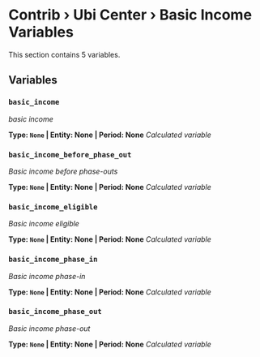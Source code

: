 # Contrib › Ubi Center › Basic Income Variables

This section contains 5 variables.

## Variables

### `basic_income`
*basic income*

**Type: `None` | Entity: None | Period: None**
*Calculated variable*

### `basic_income_before_phase_out`
*Basic income before phase-outs*

**Type: `None` | Entity: None | Period: None**
*Calculated variable*

### `basic_income_eligible`
*Basic income eligible*

**Type: `None` | Entity: None | Period: None**
*Calculated variable*

### `basic_income_phase_in`
*Basic income phase-in*

**Type: `None` | Entity: None | Period: None**
*Calculated variable*

### `basic_income_phase_out`
*Basic income phase-out*

**Type: `None` | Entity: None | Period: None**
*Calculated variable*
